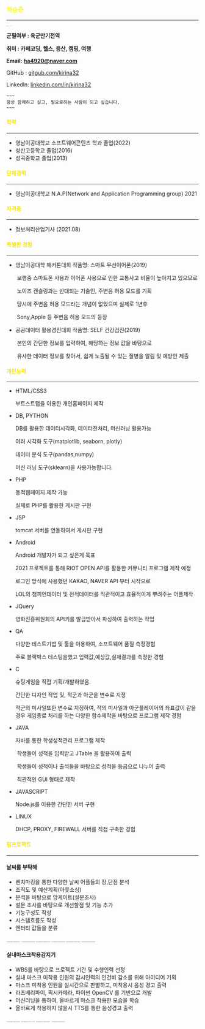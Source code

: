<h3> <span style="color:yellow">하승준 </span></h3>

--------------------------------------------------

<img src="/Applications/KakaoTalk_Photo_2021-07-08-16-36-34.jpeg" alt="KakaoTalk_Photo_2021-07-08-16-36-34" style="zoom:5%;" />

**군필여부 : 육군만기전역**

**취미 : 카페코딩, 헬스, 등산, 캠핑, 여행**

**Email:** [**ha4920@naver.com**](mailto:ha4920@naver.com)

GitHub : [gitgub.com/kirina32](http://gitgub.com/kirina32)

Linkedln: [linkedin.com/in/kirina32](http://linkedin.com/in/kirina32)

    ~~~
    항상 함께하고 싶고, 필요로하는 사람이 되고 싶습니다.
    ~~~



<h4> <span style="color:#f7e600">학력</span></h4>

----------------

- 영남이공대학교 소프트웨어콘텐츠 학과 졸업(2022)
- 성산고등학교 졸업(2016)
- 성곡중학교 졸업(2013)

<h4> <span style="color:#f7e600">단체경력</span></h4>

---------

- 영남이공대학교 N.A.P(Network and Application Programming group) 2021

<h4> <span style="color:#f7e600">자격증</span></h4>

-------------

- 정보처리산업기사 (2021.08)

<h4> <span style="color:#f7e600">특별한 경험</span></h4>

-------

- 영남이공대학 해커톤대회     작품명: 스마트 무선이어폰(2019)

  ​    보행중 스마트폰 사용과 이어폰 사용으로 인한 교통사고 비율이 높아지고 있으므로

  ​	노이즈 캔슬링과는 반대되는 기술인, 주변음 허용 모드를 기획

  ​	당시에 주변음 허용 모드라는 개념이 없었으며 실제로 1년후

  ​	Sony,Apple 등 주변음 허용 모드의 등장 

- 공공데이터 활용경진대회      작품명: SELF 건강검진(2019)

  ​	본인의 간단한 정보를 입력하여, 해당하는 정보 값을 바탕으로

  ​	유사한 데이터 정보를 찾아서, 쉽게 노출될 수 있는 질병을 알림 및 예방안 제출

<h4> <span style="color:#f7e600">개인능력</span></h4>       

---------

- HTML/CSS3

  부트스트랩을 이용한 개인홈페이지 제작

- DB, PYTHON

  DB를 활용한 데이터시각화, 데이터전처리,  머신러닝 활용가능

  여러 시각화 도구(matplotlib, seaborn, plotly)

  데이터 분석 도구(pandas,numpy)

  머신 러닝 도구(sklearn)을 사용가능합니다.

- PHP

  동적웹페이지 제작 가능

  실제로 PHP를 활용한 게시판 구현

- JSP

  tomcat 서버를 연동하여서 게시판 구현

- Android

  Android 개발자가 되고 싶은게 목표

  2021 프로젝트를 통해 RIOT OPEN API를 활용한 커뮤니티 프로그램 제작 예정

  로그인 방식에 사용했던 KAKAO, NAVER API 부터 시작으로

  LOL의 챔피언데이터 및 전적데이터를 직관적이고 효율적이게 뿌려주는 어플제작

- JQuery

  영화진흥위원회의 API키를 발급받아서 파싱하여 출력하는 작업

- QA

  다양한 테스트기법 및 툴을 이용하여, 소프트웨어 품질 측정경험

  주로 블랙박스 테스팅을했고 입력값,예상값,실제결과를 측정한 경험

- C

  슈팅게임을 직접 기획/개발하였음.

  간단한 디자인 작업 및, 적군과 아군을 변수로 지정

  적군의 미사일또한 변수로 지정하여, 적의 미사일과 아군플레이어의 좌표값이 같을경우 게임종료 처리를 하는 다양한 함수제작을 바탕으로 프로그램 제작 경험

- JAVA

  자바를 통한 학생성적관리 프로그램 제작

  ​	학생들이 성적을 입력받고 JTable 을 활용하여 출력

  ​	학생들이 성적이나 출석들을 바탕으로 성적을 등급으로 나누어 출력

  ​	직관적인 GUI 형태로 제작

- JAVASCRIPT 

  Node.js를 이용한 간단한 서버 구현

- LINUX

  DHCP, PROXY, FIREWALL 서버를 직접 구축한 경험

<h4> <span style="color:#f7e600">팀프로젝트</span></h4>

---------------------

<h4> 날씨를 부탁해</h4>

- 벤치마킹을 통한 다양한 날씨 어플들의 장,단점 분석
- 조직도 및 예산계획(아웃소싱)
- 분석을 바탕으로 앙케이트(설문조사)
- 설문 조사를 바탕으로 개선할점 및 기능 추가
- 기능구성도 작성
- 시스템흐름도 작성
- 엔터티 값들을 분류

<img src="/https://github.com/kirina32/Resume/blob/main/날씨를부탁해/스크린샷 2021-07-09 오전 10.41.10.png" alt="스크린샷 2021-07-09 오전 10.41.10" style="zoom:15%;" />

<img src="/https://github.com/kirina32/Resume/blob/main/날씨를부탁해/스크린샷 2021-07-09 오전 10.41.38.png" alt="스크린샷 2021-07-09 오전 10.41.38" style="zoom:15%;" />

<img src="/https://github.com/kirina32/Resume/blob/main/날씨를부탁해/스크린샷 2021-07-09 오전 10.41.46.png" alt="스크린샷 2021-07-09 오전 10.41.46" style="zoom:15%;" />

<img src="/https://github.com/kirina32/Resume/blob/main/날씨를부탁해/스크린샷 2021-07-09 오전 10.41.59.png" alt="스크린샷 2021-07-09 오전 10.41.59" style="zoom:15%;" />

<img src="/https://github.com/kirina32/Resume/blob/main/날씨를부탁해/스크린샷 2021-07-09 오전 10.42.06.png" alt="스크린샷 2021-07-09 오전 10.42.06" style="zoom:15%;" />

<img src="/https://github.com/kirina32/Resume/blob/main/날씨를부탁해/스크린샷 2021-07-09 오전 10.42.12.png" alt="스크린샷 2021-07-09 오전 10.42.12" style="zoom:15%;" />

<h4>실내마스크착용감지기</h4>

- WBS를 바탕으로 프로젝트 기간 및 수행인력 선정
- 실내 마스크 미착용 인원의 감시인력의 인건비 감소를 위해 아이디어 기획
- 마스크 미착용 인원을 실시간으로 판별하고, 미착용시 음성 경고 출력
- 라즈베리파이, 픽시카메라, 파이썬 OpenCV 를 기반으로 개발
- 머신러닝을 통하여, 올바르게 마스크 착용한 모습을 학습
- 올바르게 착용하지 않을시 TTS를 통한 음성경고 출력



<img src="/https://github.com/kirina32/Resume/blob/main/마스크/스크린샷 2021-07-09 오전 10.37.58.png" alt="스크린샷 2021-07-09 오전 10.37.58" style="zoom:15%;" />

<img src="/https://github.com/kirina32/Resume/blob/main/마스크/스크린샷 2021-07-09 오전 10.38.11.png" alt="스크린샷 2021-07-09 오전 10.38.11" style="zoom:15%;" />

<img src="/https://github.com/kirina32/Resume/blob/main/마스크/스크린샷 2021-07-09 오전 10.38.20.png" alt="스크린샷 2021-07-09 오전 10.38.20" style="zoom:15%;" />

<img src="/https://github.com/kirina32/Resume/blob/main/마스크/스크린샷ᅣᆺ 2021-07-09 오전 10.38.31.png" alt="스크린샷 2021-07-09 오전 10.38.31" style="zoom:15%;" />
